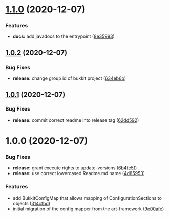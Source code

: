 # [1.1.0](https://github.com/Silthus/config-mapper/compare/v1.0.2...v1.1.0) (2020-12-07)


### Features

* **docs:** add javadocs to the entrypoint ([8e35993](https://github.com/Silthus/config-mapper/commit/8e3599354d854f49c98164e7b79664adaf30821a))

## [1.0.2](https://github.com/Silthus/config-mapper/compare/v1.0.1...v1.0.2) (2020-12-07)


### Bug Fixes

* **release:** change group id of bukkit project ([634eb6b](https://github.com/Silthus/config-mapper/commit/634eb6b5f307f4cd013d7dfa33c76acbca5ab507))

## [1.0.1](https://github.com/Silthus/config-mapper/compare/v1.0.0...v1.0.1) (2020-12-07)


### Bug Fixes

* **release:** commit correct readme into release tag ([62dd592](https://github.com/Silthus/config-mapper/commit/62dd592e81877a776861625f9618d46e1f9e3f34))

# 1.0.0 (2020-12-07)


### Bug Fixes

* **release:** grant execute rights to update-versions ([6b4fe5f](https://github.com/Silthus/config-mapper/commit/6b4fe5fd36ae18273517532fb6e338544124e69a))
* **release:** use correct lowercased Readme.md name ([4d85953](https://github.com/Silthus/config-mapper/commit/4d859534c2104da4797f3a809ce71e011558c4ca))


### Features

* add BukkitConfigMap that allows mapping of ConfigurationSections to objects ([314cfbd](https://github.com/Silthus/config-mapper/commit/314cfbdd5ad1113d9540c85ed4cab25edc407b80))
* initial migration of the config mapper from the art-framework ([9e00afe](https://github.com/Silthus/config-mapper/commit/9e00afe7544cabe39765fdc7a8d02df2f50bff80))
